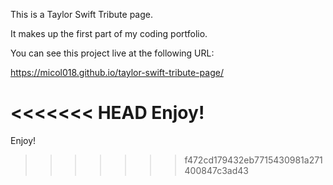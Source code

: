 This is a Taylor Swift Tribute page.

It makes up the first part of my coding portfolio.

You can see this project live at the following URL:

https://micol018.github.io/taylor-swift-tribute-page/

<<<<<<< HEAD
Enjoy!
=======
Enjoy!
>>>>>>> f472cd179432eb7715430981a271400847c3ad43
